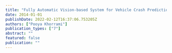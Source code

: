 ```yaml
---
title: "Fully Automatic Vision-based System for Vehicle Crash Prediction and Recognition"
date: 2014-01-01
publishDate: 2022-02-12T16:37:06.753205Z
authors: ["Pooya Khorrami"]
publication_types: ["7"]
abstract: ""
featured: false
publication: ""
---
```


